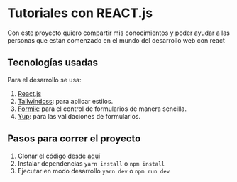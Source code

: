 # Tutoriales con REACT.js

Con este proyecto quiero compartir mis conocimientos y poder ayudar a las personas que están comenzado en el mundo del desarrollo web con react

## Tecnologías usadas
Para el desarrollo se usa:

1. [React.js](https://react.dev/)
2. [Tailwindcss](https://tailwindcss.com/): para aplicar estilos.
3. [Formik](https://formik.org/): para el control de formularios de manera sencilla.
4. [Yup](https://www.npmjs.com/package/yup): para las validaciones de formularios.

## Pasos para correr el proyecto

1. Clonar el código desde [aquí](https://github.com/poncho29/youtube-tutorials)
2. Instalar dependencias ```yarn install``` o ```npm install```
3. Ejecutar en modo desarrollo ```yarn dev``` o ```npm run dev```
